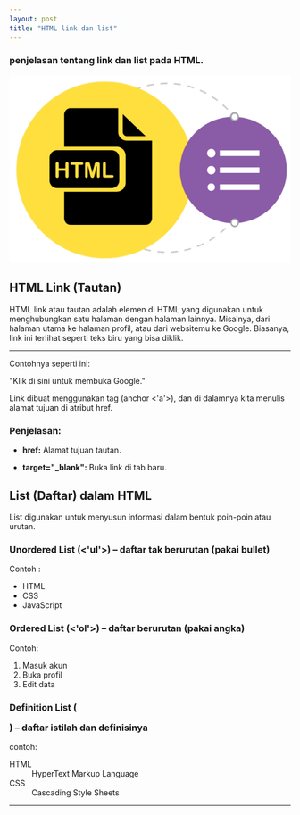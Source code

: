 ```yaml
---
layout: post
title: "HTML link dan list"
---
```


### penjelasan tentang link dan list pada HTML.

![HTML link dan list](/assets/images/htmlList.png)

## HTML Link (Tautan)
HTML link atau tautan adalah elemen di HTML yang digunakan untuk menghubungkan satu halaman dengan halaman lainnya. Misalnya, dari halaman utama ke halaman profil, atau dari websitemu ke Google. Biasanya, link ini terlihat seperti teks biru yang bisa diklik.

---

Contohnya seperti ini:

"Klik di sini untuk membuka Google."

Link dibuat menggunakan tag (anchor <'a'>), dan di dalamnya kita menulis alamat tujuan di atribut href.

### Penjelasan:
- **href:** Alamat tujuan tautan.

- **target="_blank":** Buka link di tab baru.

## List (Daftar) dalam HTML
List digunakan untuk menyusun informasi dalam bentuk poin-poin atau urutan.

### Unordered List (<'ul'>) – daftar tak berurutan (pakai bullet)
Contoh :
<ul>
  <li>HTML</li>
  <li>CSS</li>
  <li>JavaScript</li>
</ul>

### Ordered List (<'ol'>) – daftar berurutan (pakai angka)
Contoh:
<ol>
  <li>Masuk akun</li>
  <li>Buka profil</li>
  <li>Edit data</li>
</ol>

### Definition List (<dl>) – daftar istilah dan definisinya
contoh:
<dl>
  <dt>HTML</dt>
  <dd>HyperText Markup Language</dd>
  <dt>CSS</dt>
  <dd>Cascading Style Sheets</dd>
</dl>

---